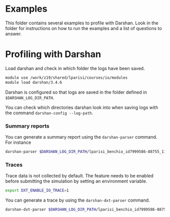 # Examples

This folder contains several examples to profile with Darshan.
Look in the folder for instructions on how to run the examples and a list of questions to answer. 


# Profiling with Darshan

Load darshan and check in which folder the logs have been saved. 

```bash
module use /work/z19/shared/lparisi/courses/io/modules
module load darshan/3.4.6
```

Darshan is configured so that logs are saved in the folder defined in  `$DARSHAN_LOG_DIR_PATH`.

You can check which directories darshan look into when saving logs with the command `darshan-config --log-path`.

### Summary reports
You can generate a summary report using the `darshan-parser` command. For instance

```bash
darshan-parser $DARSHAN_LOG_DIR_PATH/lparisi_benchio_id7999586-88755_11-8-32949-14036386306537802543_1.darshan | less
```

### Traces 
Trace data is not collected by default. The feature needs to be enabled before submitting the simulation by setting an environment variable.

```bash
export DXT_ENABLE_IO_TRACE=1
```

You can generate a trace  by using the `darshan-dxt-parser` command. 

```bash
darshan-dxt-parser $DARSHAN_LOG_DIR_PATH/lparisi_benchio_id7999586-88755_11-8-32949-14036386306537802543_1.darshan | less
```
